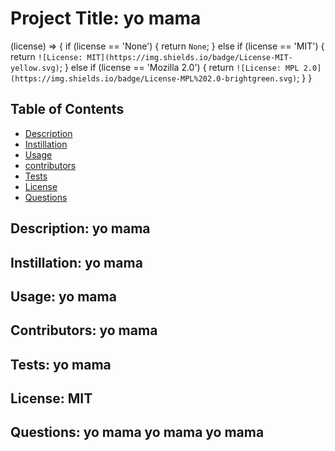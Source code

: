 
  # Project Title: yo mama

  (license) => {
  if (license == 'None') {
    return `None`;
  }
  else if  (license == 'MIT') {
  return `![License: MIT](https://img.shields.io/badge/License-MIT-yellow.svg)`;
  }
  else if (license == 'Mozilla 2.0') {
    return `![License: MPL 2.0](https://img.shields.io/badge/License-MPL%202.0-brightgreen.svg)`;
  }
}

  ## Table of Contents

* [Description](#description)
* [Instillation](#installation)
* [Usage](#usage)
* [contributors](#contributors)
* [Tests](#tests)
* [License](#license)
* [Questions](#questions)


## Description: yo mama

## Instillation: yo mama

## Usage: yo mama

## Contributors: yo mama

## Tests: yo mama

## License: MIT

## Questions: yo mama yo mama yo mama

